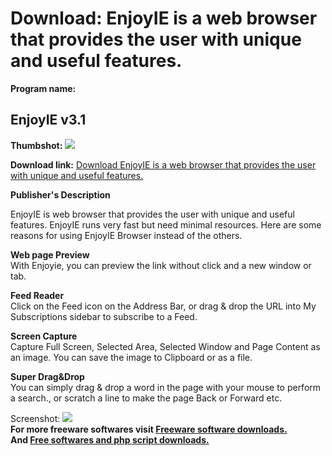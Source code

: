 # Download: EnjoyIE is a web browser that provides the user with unique and useful features.

**Program name:**

## EnjoyIE v3.1

  
**Thumbshot:** ![](http://www.freewarefiles.com/screenshot/enjoyie_md.jpg)   
  
**Download link:** [Download EnjoyIE is a web browser that provides the user with unique and useful features.](http://freesoftwares.boysofts.com/EnjoyIE-V_program_38352.html)  
  


**Publisher's Description**  
  


EnjoyIE is web browser that provides the user with unique and useful features. EnjoyIE runs very fast but need minimal resources. Here are some reasons for using EnjoyIE Browser instead of the others. 

**Web page Preview**  
With Enjoyie, you can preview the link without click and a new window or tab.

**Feed Reader**  
Click on the Feed icon on the Address Bar, or drag & drop the URL into My Subscriptions sidebar to subscribe to a Feed.

**Screen Capture**  
Capture Full Screen, Selected Area, Selected Window and Page Content as an image. You can save the image to Clipboard or as a file.

**Super Drag&Drop**  
You can simply drag & drop a word in the page with your mouse to perform a search., or scratch a line to make the page Back or Forward etc.

  
  
Screenshot: ![](http://www.freewarefiles.com/screenshot/enjoyie.jpg)   
**For more freeware softwares visit [Freeware software downloads.](http://freesoftwares.boysofts.com/)**   
**And [Free softwares and php script downloads.](http://www.boysofts.com/)**
